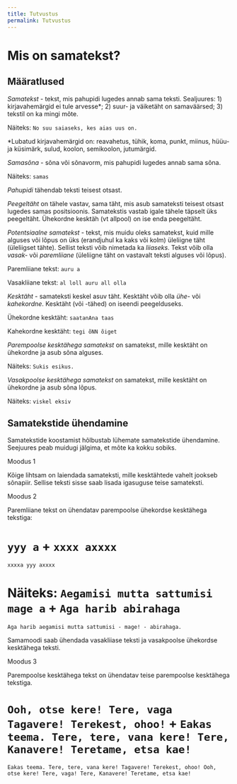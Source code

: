 ```yaml
---
title: Tutvustus
permalink: Tutvustus
---
```

              
# Mis on samatekst?

## Määratlused

*Samatekst* - tekst, mis pahupidi lugedes annab sama teksti. Sealjuures: 1) kirjavahemärgid ei tule arvesse*; 2) suur- ja väiketäht on samaväärsed; 3) tekstil on ka mingi mõte.

Näiteks: `No suu saiaseks, kes aias uus on.`

*Lubatud kirjavahemärgid on: reavahetus, tühik, koma, punkt, miinus, hüüu- ja küsimärk, sulud, koolon, semikoolon, jutumärgid.

*Samasõna* - sõna või sõnavorm, mis pahupidi lugedes annab sama sõna.

Näiteks: `samas`

*Pahupidi* tähendab teksti teisest otsast.

*Peegeltäht* on tähele vastav, sama täht, mis asub samateksti teisest otsast lugedes samas positsioonis. Samatekstis vastab igale tähele täpselt üks peegeltäht. Ühekordne kesktäh (vt allpool) on ise enda peegeltäht.

*Potentsiaalne samatekst* - tekst, mis muidu oleks samatekst, kuid mille alguses või lõpus on üks (erandjuhul ka kaks või kolm) üleliigne täht (üleliigset tähte). Sellist teksti võib nimetada ka *liiaseks*. Tekst võib olla *vasak-* või *paremliiane* (üleliigne täht on vastavalt teksti alguses või lõpus).

Paremliiane tekst: `auru a`

Vasakliiane tekst: `al loll auru all olla`

*Kesktäht* - samateksti keskel asuv täht. Kesktäht võib olla *ühe-* või *kahekordne*. Kesktäht (või -tähed) on iseendi peegelduseks.

Ühekordne kesktäht: `saatanAna taas`

Kahekordne kesktäht: `tegi õNN õiget`

*Parempoolse kesktähega samatekst* on samatekst, mille kesktäht on ühekordne ja asub sõna alguses.

Näiteks: `Sukis esikus.`

*Vasakpoolse kesktähega samatekst* on samatekst, mille kesktäht on ühekordne ja asub sõna lõpus.

Näiteks: `viskel eksiv`

## Samatekstide ühendamine

Samatekstide koostamist hõlbustab lühemate samatekstide ühendamine. Seejuures peab muidugi jälgima, et mõte ka kokku sobiks.

Moodus 1

Kõige lihtsam on laiendada samateksti, mille kesktähtede vahelt jookseb sõnapiir. Sellise teksti sisse saab lisada igasuguse teise samateksti.

Moodus 2

Paremliiane tekst on ühendatav parempoolse ühekordse kesktähega tekstiga:

`yyy a`
+
`xxxx axxxx`
=
`xxxxa yyy axxxx`

Näiteks:
`Aegamisi mutta sattumisi mage a`
+
`Aga harib abirahaga`
=
`Aga harib aegamisi mutta sattumisi - mage! - abirahaga.`

Samamoodi saab ühendada vasakliiase teksti ja vasakpoolse ühekordse kesktähega teksti.

Moodus 3

Parempoolse kesktähega tekst on ühendatav teise parempoolse kesktähega tekstiga.

`Ooh, otse kere! Tere, vaga Tagavere! Terekest, ohoo!`
+
`Eakas teema. Tere, tere, vana kere! Tere, Kanavere! Teretame, etsa kae!`
=
`Eakas teema. Tere, tere, vana kere! Tagavere! Terekest, ohoo! Ooh, otse kere! Tere, vaga! Tere, Kanavere! Teretame, etsa kae!`

